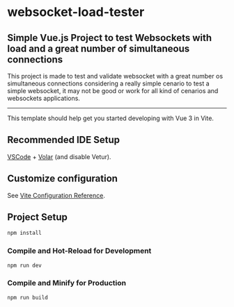 # websocket-load-tester

## Simple Vue.js Project to test Websockets with load and a great number of simultaneous connections

This project is made to test and validate websocket with a great number os simultaneous connections considering a really simple cenario to test a simple websocket, it may not be good or work for all kind of cenarios and websockets applications.

______________________________________________________________________________________________________________________________________

This template should help get you started developing with Vue 3 in Vite.

## Recommended IDE Setup

[VSCode](https://code.visualstudio.com/) + [Volar](https://marketplace.visualstudio.com/items?itemName=Vue.volar) (and disable Vetur).

## Customize configuration

See [Vite Configuration Reference](https://vitejs.dev/config/).

## Project Setup

```sh
npm install
```

### Compile and Hot-Reload for Development

```sh
npm run dev
```

### Compile and Minify for Production

```sh
npm run build
```